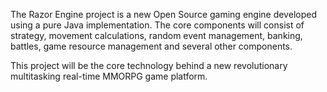The Razor Engine project is a new Open Source gaming engine developed using a pure Java implementation. The core components will consist of strategy, movement calculations, random event management, banking, battles, game resource management and several other components.

This project will be the core technology behind a new revolutionary multitasking real-time MMORPG game platform.